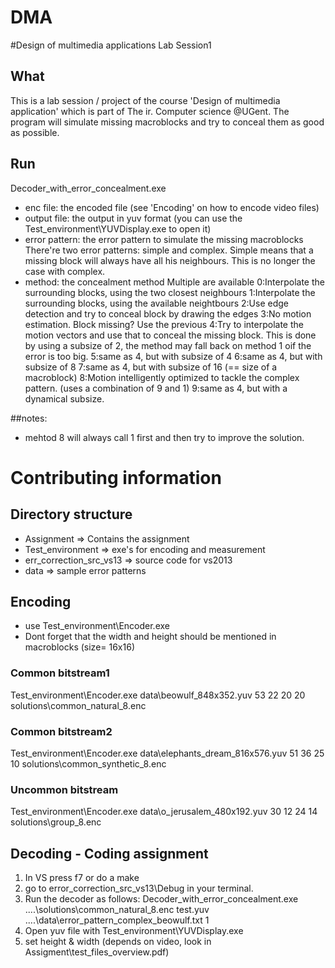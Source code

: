 DMA
===

#Design of multimedia applications Lab Session1

## What
This is a lab session / project of the course 'Design of multimedia application' which is part of The ir. Computer science @UGent.
The program will simulate missing macroblocks and try to conceal them as good as possible.

## Run
Decoder_with_error_concealment.exe <enc file> <output file> <error pattern> <method>
* enc file: the encoded file (see 'Encoding' on how to encode video files)
* output file: the output in yuv format (you can use the Test_environment\YUVDisplay.exe to open it)
* error pattern: the error pattern to simulate the missing macroblocks
There're two error patterns: simple and complex. Simple means that a missing block will always have all his neighbours. 
This is no longer the case with complex.
* method: the concealment method Multiple are available
0:Interpolate the surrounding blocks, using the two closest neighbours
1:Interpolate the surrounding blocks, using the available neightbours
2:Use edge detection and try to conceal block by drawing the edges
3:No motion estimation. Block missing? Use the previous
4:Try to interpolate the motion vectors and use that to conceal the missing block. 
This is done by using a subsize of 2, the method may fall back on method 1 oif the error is too big.
5:same as 4, but with subsize of 4
6:same as 4, but with subsize of 8
7:same as 4, but with subsize of 16 (== size of a macroblock)
8:Motion intelligently optimized to tackle the complex pattern. (uses a combination of 9 and 1)
9:same as 4, but with a dynamical subsize.

##notes:
* mehtod 8 will always call 1 first and then try to improve the solution.

# Contributing information

## Directory structure
* Assignment => Contains the assignment
* Test_environment => exe's for encoding and measurement
* err_correction_src_vs13 => source code for vs2013
* data => sample error patterns

## Encoding 
* use Test_environment\Encoder.exe 
* Dont forget that the width and height should be mentioned in macroblocks (size= 16x16)

### Common bitstream1
Test_environment\Encoder.exe data\beowulf_848x352.yuv 53 22 20 20 solutions\common_natural_8.enc

### Common bitstream2
Test_environment\Encoder.exe data\elephants_dream_816x576.yuv 51 36 25 10 solutions\common_synthetic_8.enc

### Uncommon bitstream
Test_environment\Encoder.exe data\o_jerusalem_480x192.yuv 30 12 24 14 solutions\group_8.enc

## Decoding - Coding assignment
1. In VS press f7 or do a make
2. go to error_correction_src_vs13\Debug in your terminal.
3. Run the decoder as follows: Decoder_with_error_concealment.exe ..\..\solutions\common_natural_8.enc test.yuv ..\..\data\error_pattern_complex_beowulf.txt 1
4. Open yuv file with Test_environment\YUVDisplay.exe
5. set height & width (depends on video, look in Assigment\test_files_overview.pdf)